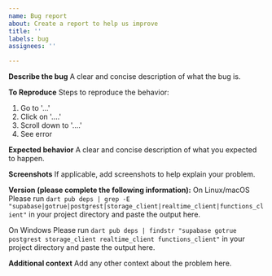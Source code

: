 ```yaml
---
name: Bug report
about: Create a report to help us improve
title: ''
labels: bug
assignees: ''

---
```


**Describe the bug**
A clear and concise description of what the bug is.

**To Reproduce**
Steps to reproduce the behavior:
1. Go to '...'
2. Click on '....'
3. Scroll down to '....'
4. See error

**Expected behavior**
A clear and concise description of what you expected to happen.

**Screenshots**
If applicable, add screenshots to help explain your problem.

**Version (please complete the following information):**
On Linux/macOS
Please run `dart pub deps | grep -E "supabase|gotrue|postgrest|storage_client|realtime_client|functions_client"` in your project directory and paste the output here.

On Windows
Please run `dart pub deps | findstr "supabase gotrue postgrest storage_client realtime_client functions_client"` in your project directory and paste the output here.

**Additional context**
Add any other context about the problem here.
